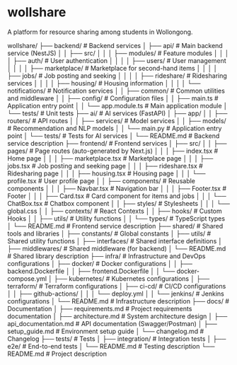 # wollshare
A platform for resource sharing among students in Wollongong.

wollshare/
├── backend/                  # Backend services
│   ├── api/                  # Main backend service (NestJS)
│   │   ├── src/
│   │   │   ├── modules/      # Feature modules
│   │   │   │   ├── auth/     # User authentication
│   │   │   │   ├── users/    # User management
│   │   │   │   ├── marketplace/ # Marketplace for second-hand items
│   │   │   │   ├── jobs/     # Job posting and seeking
│   │   │   │   ├── rideshare/ # Ridesharing services
│   │   │   │   ├── housing/  # Housing information
│   │   │   │   └── notifications/ # Notification services
│   │   ├── common/           # Common utilities and middleware
│   │   ├── config/           # Configuration files
│   │   ├── main.ts           # Application entry point
│   │   └── app.module.ts     # Main application module
│   └── tests/                # Unit tests
├── ai/                       # AI services (FastAPI)
│   ├── app/
│   │   ├── routers/          # API routes
│   │   ├── services/         # Model services
│   │   ├── models/           # Recommendation and NLP models
│   │   └── main.py           # Application entry point
│   └── tests/                # Tests for AI services
│   └── README.md             # Backend service description
├── frontend/                 # Frontend services
│   ├── src/
│   │   ├── pages/            # Page routes (auto-generated by Next.js)
│   │   │   ├── index.tsx     # Home page
│   │   │   ├── marketplace.tsx # Marketplace page
│   │   │   ├── jobs.tsx      # Job posting and seeking page
│   │   │   ├── rideshare.tsx # Ridesharing page
│   │   │   ├── housing.tsx   # Housing page
│   │   │   └── profile.tsx   # User profile page
│   │   ├── components/       # Reusable components
│   │   │   ├── Navbar.tsx    # Navigation bar
│   │   │   ├── Footer.tsx    # Footer
│   │   │   ├── Card.tsx      # Card component for items and jobs
│   │   │   └── ChatBox.tsx   # Chatbox component
│   │   ├── styles/           # Stylesheets
│   │   │   └── global.css
│   │   ├── contexts/         # React Contexts
│   │   ├── hooks/            # Custom Hooks
│   │   ├── utils/            # Utility functions
│   │   └── types/            # TypeScript types
│   └── README.md             # Frontend service description
├── shared/                   # Shared tools and libraries
│   ├── constants/            # Global constants
│   ├── utils/                # Shared utility functions
│   ├── interfaces/           # Shared interface definitions
│   ├── middlewares/          # Shared middleware (for backend)
│   └── README.md             # Shared library description
├── infra/                    # Infrastructure and DevOps configurations
│   ├── docker/               # Docker configurations
│   │   ├── backend.Dockerfile
│   │   ├── frontend.Dockerfile
│   │   └── docker-compose.yml
│   ├── kubernetes/           # Kubernetes configurations
│   ├── terraform/            # Terraform configurations
│   ├── ci-cd/                # CI/CD configurations
│   │   ├── github-actions/
│   │   │   └── deploy.yml
│   │   └── jenkins/          # Jenkins configurations
│   └── README.md             # Infrastructure description
├── docs/                     # Documentation
│   ├── requirements.md       # Project requirements documentation
│   ├── architecture.md       # System architecture design
│   ├── api_documentation.md  # API documentation (Swagger/Postman)
│   ├── setup_guide.md        # Environment setup guide
│   └── changelog.md          # Changelog
├── tests/                    # Tests
│   ├── integration/          # Integration tests
│   ├── e2e/                  # End-to-end tests
│   └── README.md             # Testing description
└── README.md                 # Project description
